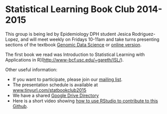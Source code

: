 Statistical Learning Book Club 2014-2015
========================================
This group is being led by Epidemiology DPH student Jesica Rodriguez-Lopez, 
and will meet weekly on Fridays 10-11am and take turns presenting sections
of the textbook [Genomic Data Science](https://leanpub.com/dataanalysisforthelifesciences/) or [online version](http://genomicsclass.github.io/book/).

The first book we read was Introduction to Statistical Learning with Applications in 
R](http://www-bcf.usc.edu/~gareth/ISL/).

Other useful information:
* If you want to participate, please join our [mailing list](https://groups.google.com/forum/#!forum/stat_learning).
* The presentation schedule is available at www.tinyurl.com/statbookclub2015
* We have a shared [Google
Drive Directory](https://drive.google.com/drive/#folders/0B37LTUTfIpszWHJxVVNOVHNKVUU)
* Here is a short video showing [how to use RStudio to contribute to
this Github](http://youtu.be/uHYcDQDbMY8).

